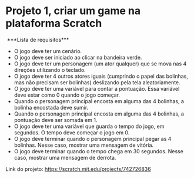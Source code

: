 <h1> Projeto 1, criar um game na plataforma Scratch</h1>
​       ***Lista de requisitos***
<ul>
 <li>O jogo deve ter um cenário.</li>
  <li>O jogo deve ser iniciado ao clicar na bandeira verde.</li>
  <li>O jogo deve ter um personagem (um ator qualquer) que se mova nas 4 direções utilizando o teclado.</li>
  <li>O jogo deve ter 4 outros atores iguais (cumprindo o papel das bolinhas, mas não precisam ser bolinhas) deslizando pela tela aleatoriamente.</li>
  <li>O jogo deve ter uma variável para contar a pontuação. Essa variável deve estar como 0 quando o jogo começar.</li>
 <li> Quando o personagem principal encosta em alguma das 4 bolinhas, a bolinha encostada deve sumir.</li>
 <li> Quando o personagem principal encosta em alguma das 4 bolinhas, a pontuação deve ser somada em 1.</li>
  <li>O jogo deve ter uma variável que guarda o tempo do jogo, em segundos. O tempo deve começar o jogo em 0.</li>
  <li>O jogo deve terminar quando o personagem principal pegar as 4 bolinhas. Nesse caso, mostrar uma mensagem de vitória.</li>
  <li>O jogo deve terminar quando o tempo chega em 30 segundos. Nesse caso, mostrar uma mensagem de derrota.</li>
  </ul>

 Link do projeto: <link>https://scratch.mit.edu/projects/742726836</link>

